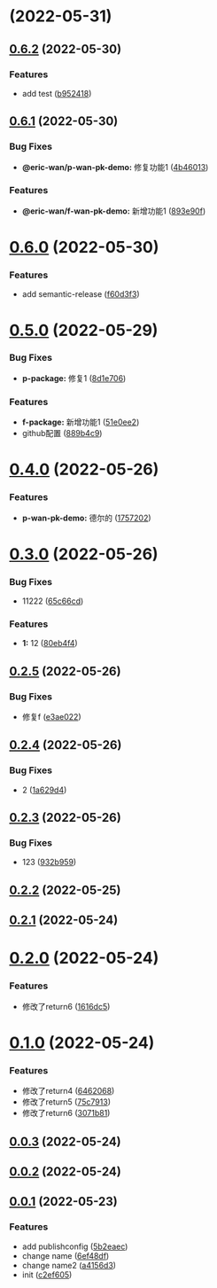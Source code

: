 # [](https://github.com/GOGOGOSIR/lerna-demo/compare/v0.6.2...v) (2022-05-31)



## [0.6.2](https://github.com/GOGOGOSIR/lerna-demo/compare/v0.6.1...v0.6.2) (2022-05-30)


### Features

* add test ([b952418](https://github.com/GOGOGOSIR/lerna-demo/commit/b952418b54da4a35242b755bf39ce4795bbd972c))



## [0.6.1](https://github.com/GOGOGOSIR/lerna-demo/compare/v0.6.0...v0.6.1) (2022-05-30)


### Bug Fixes

* **@eric-wan/p-wan-pk-demo:** 修复功能1 ([4b46013](https://github.com/GOGOGOSIR/lerna-demo/commit/4b4601301845f4a21205043de3f07c573c27bed0))


### Features

* **@eric-wan/f-wan-pk-demo:** 新增功能1 ([893e90f](https://github.com/GOGOGOSIR/lerna-demo/commit/893e90f5c052548ace06b9e9213f3bb4bb8979ba))



# [0.6.0](https://github.com/GOGOGOSIR/lerna-demo/compare/v0.5.0...v0.6.0) (2022-05-30)


### Features

* add semantic-release ([f60d3f3](https://github.com/GOGOGOSIR/lerna-demo/commit/f60d3f3d325a41fe0690d1fd139be1cc81b78375))



# [0.5.0](https://github.com/GOGOGOSIR/lerna-demo/compare/v0.4.0...v0.5.0) (2022-05-29)


### Bug Fixes

* **p-package:** 修复1 ([8d1e706](https://github.com/GOGOGOSIR/lerna-demo/commit/8d1e706c41a3da4088c33e3c1cfe3d6d8202045b))


### Features

* **f-package:** 新增功能1 ([51e0ee2](https://github.com/GOGOGOSIR/lerna-demo/commit/51e0ee26882d38fc8e25649212163314f5a7d6fb))
* github配置 ([889b4c9](https://github.com/GOGOGOSIR/lerna-demo/commit/889b4c9a94d9e8b629001fc4c0207930b9c636dd))



# [0.4.0](https://github.com/GOGOGOSIR/lerna-demo/compare/v0.3.0...v0.4.0) (2022-05-26)


### Features

* **p-wan-pk-demo:** 德尔的 ([1757202](https://github.com/GOGOGOSIR/lerna-demo/commit/1757202613c847ed2152a70e18b78cb174b52c6d))



# [0.3.0](https://github.com/GOGOGOSIR/lerna-demo/compare/v0.2.5...v0.3.0) (2022-05-26)


### Bug Fixes

* 11222 ([65c66cd](https://github.com/GOGOGOSIR/lerna-demo/commit/65c66cdf8388c0419df620e280afd51b25979e1b))


### Features

* **1:** 12 ([80eb4f4](https://github.com/GOGOGOSIR/lerna-demo/commit/80eb4f41140a15f35f61759cbf79653a258ba9e7))



## [0.2.5](https://github.com/GOGOGOSIR/lerna-demo/compare/v0.2.4...v0.2.5) (2022-05-26)


### Bug Fixes

* 修复f ([e3ae022](https://github.com/GOGOGOSIR/lerna-demo/commit/e3ae0229ca3c8c74e8e2182dc12b727015da790f))



## [0.2.4](https://github.com/GOGOGOSIR/lerna-demo/compare/v0.2.3...v0.2.4) (2022-05-26)


### Bug Fixes

* 2 ([1a629d4](https://github.com/GOGOGOSIR/lerna-demo/commit/1a629d4f08e3ba609e218af19c5ec082d9c06cb9))



## [0.2.3](https://github.com/GOGOGOSIR/lerna-demo/compare/v0.2.2...v0.2.3) (2022-05-26)


### Bug Fixes

* 123 ([932b959](https://github.com/GOGOGOSIR/lerna-demo/commit/932b959996daa290216cc655d02fbc2ba20f4441))



## [0.2.2](https://github.com/GOGOGOSIR/lerna-demo/compare/v0.2.1...v0.2.2) (2022-05-25)



## [0.2.1](https://github.com/GOGOGOSIR/lerna-demo/compare/v0.2.0...v0.2.1) (2022-05-24)



# [0.2.0](https://github.com/GOGOGOSIR/lerna-demo/compare/v0.1.0...v0.2.0) (2022-05-24)


### Features

* 修改了return6 ([1616dc5](https://github.com/GOGOGOSIR/lerna-demo/commit/1616dc569802e06431fad3688b4f99cc46f2c6a8))



# [0.1.0](https://github.com/GOGOGOSIR/lerna-demo/compare/v0.0.3...v0.1.0) (2022-05-24)


### Features

* 修改了return4 ([6462068](https://github.com/GOGOGOSIR/lerna-demo/commit/64620689bd69e71ef1ada070739a594cf5920701))
* 修改了return5 ([75c7913](https://github.com/GOGOGOSIR/lerna-demo/commit/75c791320f7216c12bef61cea0d36e2eae35a920))
* 修改了return6 ([3071b81](https://github.com/GOGOGOSIR/lerna-demo/commit/3071b81ae109349168fd35471e5927c8504cf292))



## [0.0.3](https://github.com/GOGOGOSIR/lerna-demo/compare/v0.0.2...v0.0.3) (2022-05-24)



## [0.0.2](https://github.com/GOGOGOSIR/lerna-demo/compare/v0.0.1...v0.0.2) (2022-05-24)



## [0.0.1](https://github.com/GOGOGOSIR/lerna-demo/compare/c2ef6058395f835b2694562263e9f6583d9e85a8...v0.0.1) (2022-05-23)


### Features

* add publishconfig ([5b2eaec](https://github.com/GOGOGOSIR/lerna-demo/commit/5b2eaec2c7a8c9b6cf37229dcd03ba9873ae44e7))
* change name ([6ef48df](https://github.com/GOGOGOSIR/lerna-demo/commit/6ef48df85a1d416776b0d668bdee24519788f45f))
* change name2 ([a4156d3](https://github.com/GOGOGOSIR/lerna-demo/commit/a4156d366dff7309df67619ce8b917277d756fee))
* init ([c2ef605](https://github.com/GOGOGOSIR/lerna-demo/commit/c2ef6058395f835b2694562263e9f6583d9e85a8))



